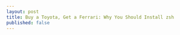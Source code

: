 ```yaml
---
layout: post
title: Buy a Toyota, Get a Ferrari: Why You Should Install zsh
published: false
---
```



